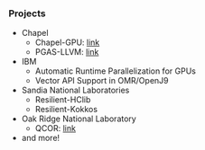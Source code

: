 ### Projects


- Chapel
    - Chapel-GPU: [link](https://ahayashi.github.io/chapel-gpu/index.html)
    - PGAS-LLVM: [link](https://github.com/chapel-lang/llvm-pgas)
- IBM
    - Automatic Runtime Parallelization for GPUs
    - Vector API Support in OMR/OpenJ9
- Sandia National Laboratories
    - Resilient-HClib
    - Resilient-Kokkos
- Oak Ridge National Laboratory
    - QCOR: [link](https://qcor.ornl.gov/)
- and more!

